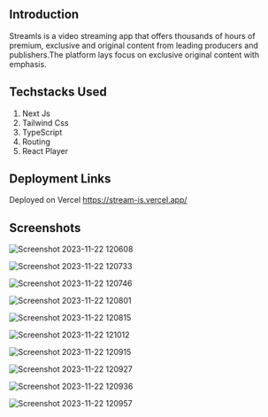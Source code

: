 ## Introduction 

StreamIs is a video streaming app that offers thousands of hours of premium, exclusive and original content from leading producers and publishers.The platform lays focus on exclusive original content
with emphasis.

## Techstacks Used 
 
1. Next Js
2. Tailwind Css
3. TypeScript
4. Routing
5. React Player


## Deployment Links 

Deployed on Vercel  https://stream-is.vercel.app/

## Screenshots

![Screenshot 2023-11-22 120608](https://github.com/ManishKuPatra254/StreamIs/assets/112771729/eed211c9-8ec1-4b5b-8ba4-6c56c1069dcd)

![Screenshot 2023-11-22 120733](https://github.com/ManishKuPatra254/StreamIs/assets/112771729/623fb65b-cebc-467f-a378-13587fbe5094)

![Screenshot 2023-11-22 120746](https://github.com/ManishKuPatra254/StreamIs/assets/112771729/18235abd-ba0e-428b-8569-0352758e5be9)

![Screenshot 2023-11-22 120801](https://github.com/ManishKuPatra254/StreamIs/assets/112771729/4a6ac70b-9dba-4201-8479-cb0d93a1354f)

![Screenshot 2023-11-22 120815](https://github.com/ManishKuPatra254/StreamIs/assets/112771729/a5012161-5fb4-44bd-8358-7effe8d44569)

![Screenshot 2023-11-22 121012](https://github.com/ManishKuPatra254/StreamIs/assets/112771729/c1c9218a-8cd9-48e3-bd29-83a3f79dcf55)

![Screenshot 2023-11-22 120915](https://github.com/ManishKuPatra254/StreamIs/assets/112771729/37d9e622-0ec1-4024-92be-d93bb5d96d0b)

![Screenshot 2023-11-22 120927](https://github.com/ManishKuPatra254/StreamIs/assets/112771729/542ef148-f472-4be4-85b4-42e032e7e630)

![Screenshot 2023-11-22 120936](https://github.com/ManishKuPatra254/StreamIs/assets/112771729/6ac96d50-9140-4213-b106-ea6fde384549)

![Screenshot 2023-11-22 120957](https://github.com/ManishKuPatra254/StreamIs/assets/112771729/f9fd0959-746f-46a6-9f8e-f67fb0ada7ff)
